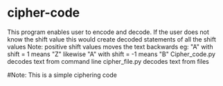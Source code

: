 # cipher-code
This program enables user to encode and decode. 
If the user does not know the shift value this would create decoded statements of all the shift values
Note: positive shift values moves the text backwards
        eg: "A" with shift = 1 means "Z"
        likewise "A" with shift = -1 means "B"
Cipher_code.py decodes text from command line 
cipher_file.py decodes text from files

#Note:
This is a simple ciphering code